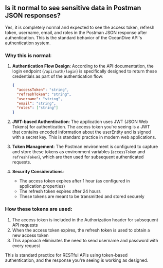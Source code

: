 
## Is it normal to see sensitive data in Postman JSON responses?

Yes, it is completely normal and expected to see the access token, refresh token, username, email, and roles in the Postman JSON response after authentication. This is the standard behavior of the OceanDive API's authentication system.

### Why this is normal:

1. **Authentication Flow Design**: According to the API documentation, the login endpoint (`/api/auth/login`) is specifically designed to return these credentials as part of the authentication flow:
   ```json
   {
     "accessToken": "string",
     "refreshToken": "string",
     "username": "string",
     "email": "string",
     "roles": ["string"]
   }
   ```

2. **JWT-based Authentication**: The application uses JWT (JSON Web Tokens) for authentication. The access token you're seeing is a JWT that contains encoded information about the userEntity and is signed with a secret key. This is standard practice in modern web applications.

3. **Token Management**: The Postman environment is configured to capture and store these tokens as environment variables (`accessToken` and `refreshToken`), which are then used for subsequent authenticated requests.

4. **Security Considerations**: 
   - The access token expires after 1 hour (as configured in application.properties)
   - The refresh token expires after 24 hours
   - These tokens are meant to be transmitted and stored securely

### How these tokens are used:

1. The access token is included in the Authorization header for subsequent API requests
2. When the access token expires, the refresh token is used to obtain a new access token
3. This approach eliminates the need to send username and password with every request

This is standard practice for RESTful APIs using token-based authentication, and the response you're seeing is working as designed.